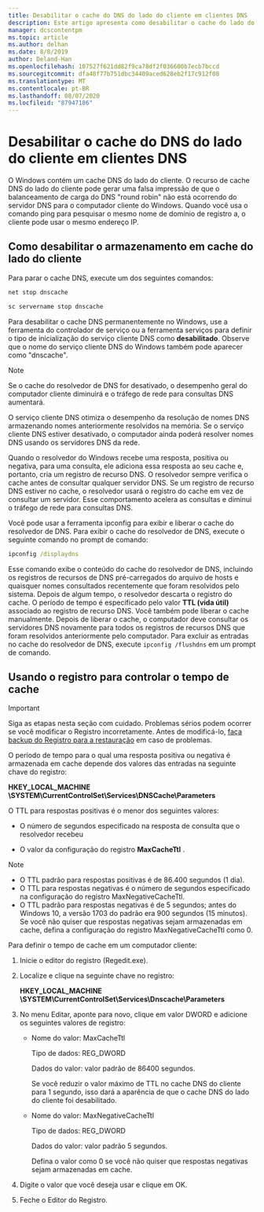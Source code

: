 ```yaml
---
title: Desabilitar o cache do DNS do lado do cliente em clientes DNS
description: Este artigo apresenta como desabilitar o cache do lado do cliente DNS em clientes DNS.
manager: dcscontentpm
ms.topic: article
ms.author: delhan
ms.date: 8/8/2019
author: Deland-Han
ms.openlocfilehash: 107527f621dd82f9ca78df2f036600b7ecb7bccd
ms.sourcegitcommit: dfa48f77b751dbc34409aced628eb2f17c912f08
ms.translationtype: MT
ms.contentlocale: pt-BR
ms.lasthandoff: 08/07/2020
ms.locfileid: "87947186"
---
```

# <a name="disable-dns-client-side-caching-on-dns-clients"></a>Desabilitar o cache do DNS do lado do cliente em clientes DNS

O Windows contém um cache DNS do lado do cliente. O recurso de cache DNS do lado do cliente pode gerar uma falsa impressão de que o balanceamento de carga do DNS "round robin" não está ocorrendo do servidor DNS para o computador cliente do Windows. Quando você usa o comando ping para pesquisar o mesmo nome de domínio de registro a, o cliente pode usar o mesmo endereço IP.

## <a name="how-to-disable-client-side-caching"></a>Como desabilitar o armazenamento em cache do lado do cliente

Para parar o cache DNS, execute um dos seguintes comandos:

```cmd
net stop dnscache
```

```cmd
sc servername stop dnscache
```


Para desabilitar o cache DNS permanentemente no Windows, use a ferramenta do controlador de serviço ou a ferramenta serviços para definir o tipo de inicialização do serviço cliente DNS como **desabilitado**. Observe que o nome do serviço cliente DNS do Windows também pode aparecer como "dnscache".

> [!NOTE]
> Se o cache do resolvedor de DNS for desativado, o desempenho geral do computador cliente diminuirá e o tráfego de rede para consultas DNS aumentará.

O serviço cliente DNS otimiza o desempenho da resolução de nomes DNS armazenando nomes anteriormente resolvidos na memória. Se o serviço cliente DNS estiver desativado, o computador ainda poderá resolver nomes DNS usando os servidores DNS da rede.

Quando o resolvedor do Windows recebe uma resposta, positiva ou negativa, para uma consulta, ele adiciona essa resposta ao seu cache e, portanto, cria um registro de recurso DNS. O resolvedor sempre verifica o cache antes de consultar qualquer servidor DNS. Se um registro de recurso DNS estiver no cache, o resolvedor usará o registro do cache em vez de consultar um servidor. Esse comportamento acelera as consultas e diminui o tráfego de rede para consultas DNS.

Você pode usar a ferramenta ipconfig para exibir e liberar o cache do resolvedor de DNS. Para exibir o cache do resolvedor de DNS, execute o seguinte comando no prompt de comando:

```cmd
ipconfig /displaydns
```

Esse comando exibe o conteúdo do cache do resolvedor de DNS, incluindo os registros de recursos de DNS pré-carregados do arquivo de hosts e quaisquer nomes consultados recentemente que foram resolvidos pelo sistema. Depois de algum tempo, o resolvedor descarta o registro do cache. O período de tempo é especificado pelo valor **TTL (vida útil)** associado ao registro de recurso DNS. Você também pode liberar o cache manualmente. Depois de liberar o cache, o computador deve consultar os servidores DNS novamente para todos os registros de recursos DNS que foram resolvidos anteriormente pelo computador. Para excluir as entradas no cache do resolvedor de DNS, execute `ipconfig /flushdns` em um prompt de comando.

## <a name="using-the-registry-to-control-the-caching-time"></a>Usando o registro para controlar o tempo de cache

> [!IMPORTANT]
> Siga as etapas nesta seção com cuidado. Problemas sérios podem ocorrer se você modificar o Registro incorretamente. Antes de modificá-lo, [faça backup do Registro para a restauração](https://support.microsoft.com/help/322756) em caso de problemas.

O período de tempo para o qual uma resposta positiva ou negativa é armazenada em cache depende dos valores das entradas na seguinte chave do registro:

**HKEY_LOCAL_MACHINE \SYSTEM\CurrentControlSet\Services\DNSCache\Parameters**

O TTL para respostas positivas é o menor dos seguintes valores:

- O número de segundos especificado na resposta de consulta que o resolvedor recebeu

- O valor da configuração do registro **MaxCacheTtl** .

>[!Note]
>- O TTL padrão para respostas positivas é de 86.400 segundos (1 dia).
>- O TTL para respostas negativas é o número de segundos especificado na configuração do registro MaxNegativeCacheTtl.
>- O TTL padrão para respostas negativas é de 5 segundos; antes do Windows 10, a versão 1703 do padrão era 900 segundos (15 minutos).
Se você não quiser que respostas negativas sejam armazenadas em cache, defina a configuração do registro MaxNegativeCacheTtl como 0.

Para definir o tempo de cache em um computador cliente:

1. Inicie o editor do registro (Regedit.exe).

2. Localize e clique na seguinte chave no registro:

   **HKEY_LOCAL_MACHINE \SYSTEM\CurrentControlSet\Services\Dnscache\Parameters**

3. No menu Editar, aponte para novo, clique em valor DWORD e adicione os seguintes valores de registro:

   - Nome do valor: MaxCacheTtl

     Tipo de dados: REG_DWORD

     Dados do valor: valor padrão de 86400 segundos.

     Se você reduzir o valor máximo de TTL no cache DNS do cliente para 1 segundo, isso dará a aparência de que o cache DNS do lado do cliente foi desabilitado.

   - Nome do valor: MaxNegativeCacheTtl

     Tipo de dados: REG_DWORD

     Dados do valor: valor padrão 5 segundos.

     Defina o valor como 0 se você não quiser que respostas negativas sejam armazenadas em cache.

4. Digite o valor que você deseja usar e clique em OK.

5. Feche o Editor do Registro.
